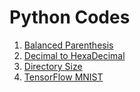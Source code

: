 # Python Codes

1. [Balanced Parenthesis](https://github.com/tushrv/Exercise/blob/main/balanced_paren.py)
2. [Decimal to HexaDecimal](https://github.com/tushrv/Exercise/blob/main/dex_to_hex.py)
3. [Directory Size](https://github.com/tushrv/Exercise/blob/main/directory_size.py)
4. [TensorFlow MNIST](https://github.com/tushrv/Exercise/blob/main/tf_mnist.ipynb)
